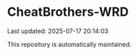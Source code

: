 # CheatBrothers-WRD

Last updated: 2025-07-17 20:14:03

This repository is automatically maintained.
